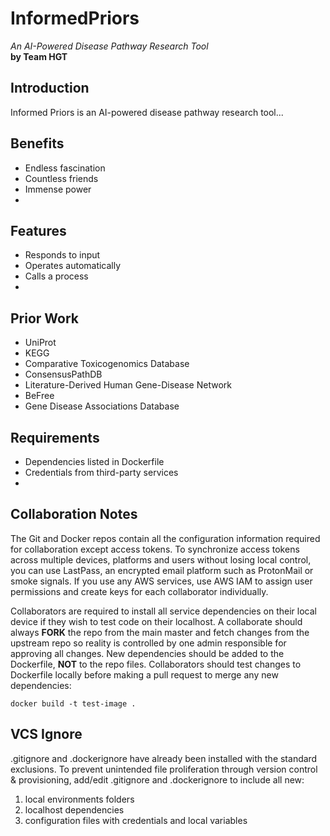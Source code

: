 # InformedPriors
_An AI-Powered Disease Pathway Research Tool_  
**by Team HGT**

## Introduction
Informed Priors is an AI-powered disease pathway research tool...

## Benefits
- Endless fascination
- Countless friends
- Immense power
-

## Features
- Responds to input
- Operates automatically
- Calls a process
- 

## Prior Work
- UniProt
- KEGG
- Comparative Toxicogenomics Database
- ConsensusPathDB
- Literature-Derived Human Gene-Disease Network
- BeFree
- Gene Disease Associations Database


## Requirements
- Dependencies listed in Dockerfile
- Credentials from third-party services
-

## Collaboration Notes
The Git and Docker repos contain all the configuration information required for collaboration except access tokens. To synchronize access tokens across multiple devices, platforms and users without losing local control, you can use LastPass, an encrypted email platform such as ProtonMail or smoke signals. If you use any AWS services, use AWS IAM to assign user permissions and create keys for each collaborator individually.

Collaborators are required to install all service dependencies on their local device if they wish to test code on their localhost. A collaborate should always **FORK** the repo from the main master and fetch changes from the upstream repo so reality is controlled by one admin responsible for approving all changes. New dependencies should be added to the Dockerfile, **NOT** to the repo files. Collaborators should test changes to Dockerfile locally before making a pull request to merge any new dependencies:

```shell
docker build -t test-image .
```

## VCS Ignore
.gitignore and .dockerignore have already been installed with the standard exclusions. To prevent unintended file proliferation through version control & provisioning, add/edit .gitignore and .dockerignore to include all new:

1. local environments folders
2. localhost dependencies
3. configuration files with credentials and local variables